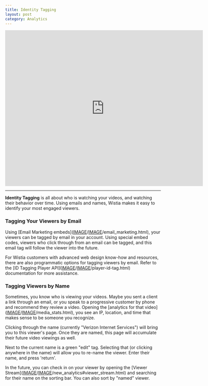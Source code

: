 ```yaml
---
title: Identity Tagging
layout: post
category: Analytics
---
```


<iframe src="http://fast.wistia.com/embed/iframe/36ad88ccb0?videoWidth=640&videoHeight=480&controlsVisibleOnLoad=true&plugin%5Bsocialbar%5D%5Bversion%5D=v1&plugin%5Bsocialbar%5D%5Bbuttons%5D=&plugin%5Bsocialbar%5D%5Blogo%5D=true&plugin%5Bsocialbar%5D%5BbadgeUrl%5D=http%3A%2F%2Fwistia.com&plugin%5Bsocialbar%5D%5BbadgeImage%5D=http%3A%2F%2Fstatic.wistia.com%2Fimages%2Fbadges%2Fwistia_100x96_black.png" allowtransparency="true" frameborder="0" scrolling="no" class="wistia_embed" name="wistia_embed" width="640" height="504"></iframe>

----
**Identity Tagging** is all about who is watching your videos, and watching their behavior over time.  Using emails and names, Wistia makes it easy to identify your most engaged viewers.

### Tagging Your Viewers by Email ###

Using [Email Marketing embeds]([IMAGE]( site.url )/[IMAGE]( page.lang )/email_marketing.html), your viewers can be tagged by email in your account.  Using special embed codes, viewers who click through from an email can be tagged, and this email tag will follow the viewer into the future.

For Wistia customers with advanced web design know-how and resources, there are also programmatic options for tagging viewers by email.  Refer to the [ID Tagging Player API]([IMAGE]( site.url )/[IMAGE]( page.lang )/player-id-tag.html) documentation for more assistance.

### Tagging Viewers by Name

<style center>[IMAGE](:id_media_stats_page.png)</style>
Sometimes, you know who is viewing your videos.  Maybe you sent a client a link through an email, or you speak to a progressive customer by phone and recommend they review a video.  Opening the [analytics for that video]([IMAGE]( site.url )/[IMAGE]( page.lang )/media_stats.html), you see an IP, location, and time that makes sense to be someone you recognize.

<style center>[IMAGE](:id_media_stats_page_viewer.png)</style>

<style float-right>[IMAGE](:single_viewer.png)</style>

Clicking through the name (currently "Verizon Internet Services") will bring you to this viewer's page.  Once they are named, this page will accumulate their future video viewings as well.

<style float-right>[IMAGE](:lenny_viewer.png)</style>

Next to the current name is a green "edit" tag.  Selecting that (or clicking anywhere in the name) will allow you to re-name the viewer.  Enter their name, and press 'return'.

In the future, you can check in on your viewer by opening the [Viewer Stream]([IMAGE]( site.url )/[IMAGE]( page.lang )/new_analytics#viewer_stream.html) and searching for their name on the sorting bar.  You can also sort by "named" viewer.

<style center>[IMAGE](:stream_w_lenny.png)</style>

